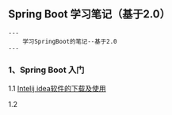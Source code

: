 ## Spring Boot 学习笔记（基于2.0）

```
---
    学习SpringBoot的笔记--基于2.0
---
```



### 1、Spring Boot 入门

1.1 [Intelij idea软件的下载及使用]()

1.2 []()